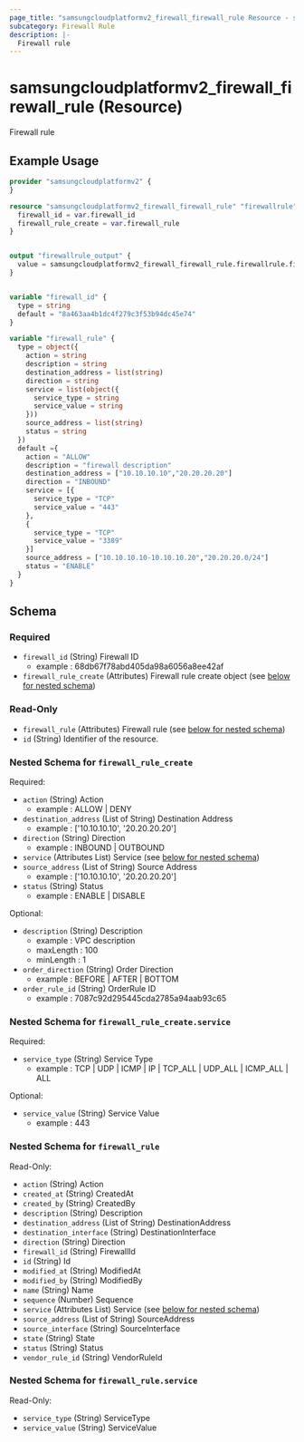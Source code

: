 ```yaml
---
page_title: "samsungcloudplatformv2_firewall_firewall_rule Resource - samsungcloudplatformv2"
subcategory: Firewall Rule
description: |-
  Firewall rule
---
```


# samsungcloudplatformv2_firewall_firewall_rule (Resource)

Firewall rule

## Example Usage

```terraform
provider "samsungcloudplatformv2" {
}

resource "samsungcloudplatformv2_firewall_firewall_rule" "firewallrule" {
  firewall_id = var.firewall_id
  firewall_rule_create = var.firewall_rule
}


output "firewallrule_output" {
  value = samsungcloudplatformv2_firewall_firewall_rule.firewallrule.firewall_rule
}


variable "firewall_id" {
  type = string
  default = "8a463aa4b1dc4f279c3f53b94dc45e74"
}

variable "firewall_rule" {
  type = object({
    action = string
    description = string
    destination_address = list(string)
    direction = string
    service = list(object({
      service_type = string
      service_value = string
    }))
    source_address = list(string)
    status = string
  })
  default ={
    action = "ALLOW"
    description = "firewall description"
    destination_address = ["10.10.10.10","20.20.20.20"]
    direction = "INBOUND"
    service = [{
      service_type = "TCP"
      service_value = "443"
    },
    {
      service_type = "TCP"
      service_value = "3389"
    }]
    source_address = ["10.10.10.10-10.10.10.20","20.20.20.0/24"]
    status = "ENABLE"
  }
}
```

<!-- schema generated by tfplugindocs -->
## Schema

### Required

- `firewall_id` (String) Firewall ID 
  - example : 68db67f78abd405da98a6056a8ee42af
- `firewall_rule_create` (Attributes) Firewall rule create object (see [below for nested schema](#nestedatt--firewall_rule_create))

### Read-Only

- `firewall_rule` (Attributes) Firewall rule (see [below for nested schema](#nestedatt--firewall_rule))
- `id` (String) Identifier of the resource.

<a id="nestedatt--firewall_rule_create"></a>
### Nested Schema for `firewall_rule_create`

Required:

- `action` (String) Action 
  - example : ALLOW | DENY
- `destination_address` (List of String) Destination Address 
  - example : ['10.10.10.10', '20.20.20.20']
- `direction` (String) Direction 
  - example : INBOUND | OUTBOUND
- `service` (Attributes List) Service (see [below for nested schema](#nestedatt--firewall_rule_create--service))
- `source_address` (List of String) Source Address 
  - example : ['10.10.10.10', '20.20.20.20']
- `status` (String) Status 
  - example : ENABLE | DISABLE

Optional:

- `description` (String) Description
  - example : VPC description
  - maxLength : 100
  - minLength : 1
- `order_direction` (String) Order Direction 
  - example :  BEFORE | AFTER | BOTTOM
- `order_rule_id` (String) OrderRule ID 
  - example : 7087c92d295445cda2785a94aab93c65

<a id="nestedatt--firewall_rule_create--service"></a>
### Nested Schema for `firewall_rule_create.service`

Required:

- `service_type` (String) Service Type 
  - example : TCP | UDP | ICMP | IP | TCP_ALL | UDP_ALL | ICMP_ALL | ALL

Optional:

- `service_value` (String) Service Value 
  - example : 443



<a id="nestedatt--firewall_rule"></a>
### Nested Schema for `firewall_rule`

Read-Only:

- `action` (String) Action
- `created_at` (String) CreatedAt
- `created_by` (String) CreatedBy
- `description` (String) Description
- `destination_address` (List of String) DestinationAddress
- `destination_interface` (String) DestinationInterface
- `direction` (String) Direction
- `firewall_id` (String) FirewallId
- `id` (String) Id
- `modified_at` (String) ModifiedAt
- `modified_by` (String) ModifiedBy
- `name` (String) Name
- `sequence` (Number) Sequence
- `service` (Attributes List) Service (see [below for nested schema](#nestedatt--firewall_rule--service))
- `source_address` (List of String) SourceAddress
- `source_interface` (String) SourceInterface
- `state` (String) State
- `status` (String) Status
- `vendor_rule_id` (String) VendorRuleId

<a id="nestedatt--firewall_rule--service"></a>
### Nested Schema for `firewall_rule.service`

Read-Only:

- `service_type` (String) ServiceType
- `service_value` (String) ServiceValue